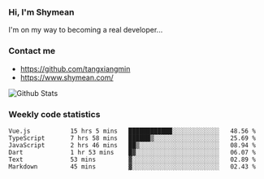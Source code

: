 ### Hi, I'm Shymean

I'm on my way to becoming a real developer...

### Contact me

- <https://github.com/tangxiangmin>
- <https://www.shymean.com/>

![Github Stats](https://github-readme-stats.vercel.app/api?username=tangxiangmin&show_icons=true&theme=dark)


###  Weekly code statistics

<!--START_SECTION:waka-->

```text
Vue.js           15 hrs 5 mins   ████████████░░░░░░░░░░░░░   48.56 %
TypeScript       7 hrs 58 mins   ██████▒░░░░░░░░░░░░░░░░░░   25.69 %
JavaScript       2 hrs 46 mins   ██▒░░░░░░░░░░░░░░░░░░░░░░   08.94 %
Dart             1 hr 53 mins    █▓░░░░░░░░░░░░░░░░░░░░░░░   06.07 %
Text             53 mins         ▓░░░░░░░░░░░░░░░░░░░░░░░░   02.89 %
Markdown         45 mins         ▓░░░░░░░░░░░░░░░░░░░░░░░░   02.43 %
```

<!--END_SECTION:waka-->
